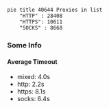 
```mermaid
pie title 40644 Proxies in list
    "HTTP" : 28408
    "HTTPS": 10611
    "SOCKS" : 8668
```

### Some Info
#### Average Timeout

- mixed: 4.0s
- http: 2.2s
- https: 8.1s
- socks: 6.4s